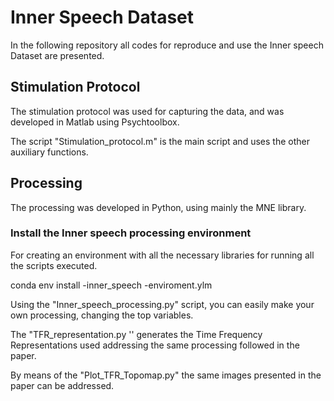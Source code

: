 # Inner Speech Dataset

In the following repository all codes for reproduce and use the Inner speech Dataset are presented.


## Stimulation Protocol

The stimulation protocol was used for capturing the data, and was developed in Matlab using Psychtoolbox.

The script "Stimulation_protocol.m" is the main script and uses the other auxiliary functions.

## Processing

The processing was developed in Python, using mainly the MNE library.

### Install the Inner speech processing environment

For creating an environment with all the necessary libraries for running all the scripts executed.

conda env install -inner_speech -enviroment.ylm

Using the "Inner_speech_processing.py" script, you can easily make your own processing, changing the top variables.

The "TFR_representation.py '' generates the Time Frequency Representations used addressing the same processing followed in the paper.

By means of the "Plot_TFR_Topomap.py" the same images presented in the paper can be addressed.

